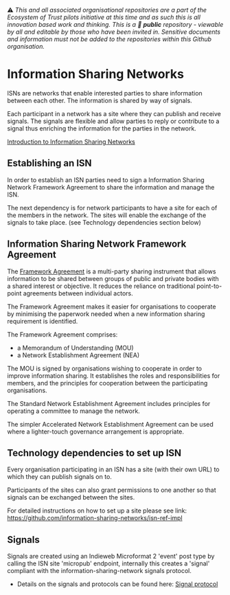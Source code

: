⚠️ *This and all associated organisational repositories are a part of the Ecosystem of Trust pilots initiative at this time and as such this is all innovation based work and thinking. This is a 📢 **public** repository - viewable by all and editable by those who have been invited in. Sensitive documents and information must not be added to the repositories within this Github organisation.*

# Information Sharing Networks

ISNs are networks that enable interested parties to share information between each other. The information is shared by way of signals. 

Each participant in a network has a site where they can publish and receive signals. The signals are flexible and allow parties to reply or contribute to a signal thus enriching the information for the parties in the network.  

[Introduction to Information Sharing Networks](https://github.com/information-sharing-networks/.github)

## Establishing an ISN
In order to establish an ISN parties need to sign a Information Sharing Network Framework Agreement to share the information and manage the ISN.

The next dependency is for network participants to have a site for each of the members in the network. The sites will enable the exchange of the signals to take place. (see Technology dependencies section below)


## Information Sharing Network Framework Agreement
The [Framework Agreement](https://github.com/information-sharing-networks/Framework) is a multi-party sharing instrument that allows information to be shared between groups of public and private bodies with a shared interest or objective. It reduces the reliance on traditional point-to-point agreements between individual actors.

The Framework Agreement makes it easier for organisations to cooperate by minimising the paperwork needed when a new information sharing requirement is identified.

The Framework Agreement comprises: 
- a Memorandum of Understanding (MOU)
- a Network Establishment Agreement (NEA)

The MOU is signed by organisations wishing to cooperate in order to improve information sharing.  It establishes the roles and responsibilities for members, and the principles for cooperation between the participating organisations.

The Standard Network Establishment Agreement includes principles for operating a committee to manage the network.  

The simpler Accelerated Network Establishment Agreement can be used where a lighter-touch governance arrangement is appropriate.

## Technology dependencies to set up ISN
Every organisation participating in an ISN has a site (with their own URL) to which they can publish signals on to. 

Participants of the sites can also grant permissions to one another so that signals can be exchanged between the sites. 

For detailed instructions on how to set up a site please see link: https://github.com/information-sharing-networks/isn-ref-impl

## Signals
Signals are created using an Indieweb Microformat 2 'event' post type by calling the ISN site 'micropub' endpoint, internally this creates a 'signal' compliant with the information-sharing-network signals protocol.

- Details on the signals and protocols can be found here: [Signal protocol](https://github.com/information-sharing-networks/signals)

